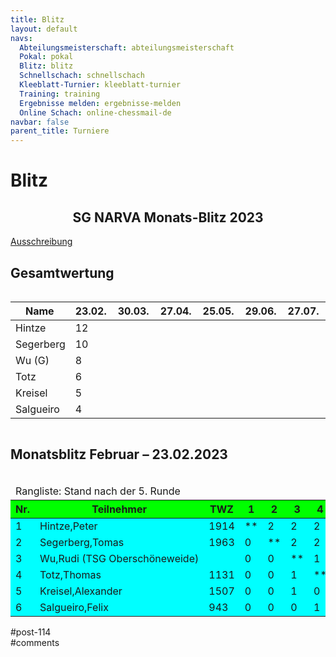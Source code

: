 ```yaml
---
title: Blitz 
layout: default
navs:
  Abteilungsmeisterschaft: abteilungsmeisterschaft
  Pokal: pokal
  Blitz: blitz
  Schnellschach: schnellschach
  Kleeblatt-Turnier: kleeblatt-turnier
  Training: training
  Ergebnisse melden: ergebnisse-melden
  Online Schach: online-chessmail-de
navbar: false
parent_title: Turniere
---
```

<div class="post-114 page type-page status-publish hentry" id="post-114">
<h1 class="entry-title">Blitz</h1>
<div class="entry-content">
<div class="aligncenter">
<h2 class="heading2" style="text-align: center;">SG NARVA Monats-Blitz 2023</h2>
<p><a href="https://www.narva-schach.de/wordpress/wp-content/uploads/2022/12/Blitzschach-2023.pdf">Ausschreibung</a></p>
<h2>Gesamtwertung</h2>
<div style="overflow:auto">
<table class="footable" style="width: 100%;">
<thead>
<tr>
<th style="padding-right: 10px;">Name</th>
<th style="padding-right: 10px;">23.02.</th>
<th style="padding-right: 10px;">30.03.</th>
<th style="padding-right: 10px;">27.04.</th>
<th style="padding-right: 10px;">25.05.</th>
<th style="padding-right: 10px;">29.06.</th>
<th style="padding-right: 10px;">27.07.</th>
<th style="padding-right: 10px;">31.08.</th>
<th style="padding-right: 10px;">28.09.</th>
<th style="padding-right: 10px;">26.10.</th>
<th style="padding-right: 10px;">30.11.</th>
<th data-type="numeric" style="padding-right: 10px;"><strong>Gesamt</strong></th>
</tr>
</thead>
<tbody>
<tr>
<td style="width: 21.4062%;">Hintze</td>
<td style="width: 11.4062%;">12</td>
<td></td>
<td></td>
<td></td>
<td></td>
<td></td>
<td></td>
<td></td>
<td></td>
<td></td>
<td style="width: 13.4375%;">12</td>
</tr>
<tr>
<td style="width: 21.4062%;">Segerberg</td>
<td style="width: 11.4062%;">10</td>
<td></td>
<td></td>
<td></td>
<td></td>
<td></td>
<td></td>
<td></td>
<td></td>
<td></td>
<td style="width: 13.4375%;">10</td>
</tr>
<tr>
<td style="width: 21.4062%;">Wu (G)</td>
<td style="width: 11.4062%;">8</td>
<td></td>
<td></td>
<td></td>
<td></td>
<td></td>
<td></td>
<td></td>
<td></td>
<td></td>
<td style="width: 13.4375%;">8</td>
</tr>
<tr>
<td style="width: 21.4062%;">Totz</td>
<td style="width: 11.4062%;">6</td>
<td></td>
<td></td>
<td></td>
<td></td>
<td></td>
<td></td>
<td></td>
<td></td>
<td></td>
<td style="width: 13.4375%;">6</td>
</tr>
<tr>
<td style="width: 21.4062%;">Kreisel</td>
<td style="width: 11.4062%;">5</td>
<td></td>
<td></td>
<td></td>
<td></td>
<td></td>
<td></td>
<td></td>
<td></td>
<td></td>
<td style="width: 13.4375%;">5</td>
</tr>
<tr>
<td style="width: 21.4062%;">Salgueiro</td>
<td style="width: 11.4062%;">4</td>
<td></td>
<td></td>
<td></td>
<td></td>
<td></td>
<td></td>
<td></td>
<td></td>
<td></td>
<td style="width: 13.4375%;">4</td>
</tr>
</tbody>
</table>
</div>
<h2>Monatsblitz Februar – 23.02.2023</h2>
<div style="overflow: auto;">
<table class="clean swiss">
<thead>
<tr>
<td colspan="11">Rangliste: Stand nach der 5. Runde</td>
</tr>
<tr bgcolor="#00FF00">
<th>Nr.</th>
<th>Teilnehmer</th>
<th>TWZ</th>
<th>1</th>
<th>2</th>
<th>3</th>
<th>4</th>
<th>5</th>
<th>6</th>
<th>Punkte</th>
<th>SoBerg</th>
</tr>
</thead>
<tbody>
<tr bgcolor="#00FFFF">
<td>1</td>
<td>Hintze,Peter</td>
<td>1914</td>
<td>**</td>
<td>2</td>
<td>2</td>
<td>2</td>
<td>2</td>
<td>2</td>
<td>10.0</td>
<td>40.00</td>
</tr>
<tr bgcolor="#00FFFF">
<td>2</td>
<td>Segerberg,Tomas</td>
<td>1963</td>
<td>0</td>
<td>**</td>
<td>2</td>
<td>2</td>
<td>2</td>
<td>2</td>
<td>8.0</td>
<td>24.00</td>
</tr>
<tr bgcolor="#00FFFF">
<td>3</td>
<td nowrap="nowrap">Wu,Rudi (TSG Oberschöneweide)</td>
<td></td>
<td>0</td>
<td>0</td>
<td>**</td>
<td>1</td>
<td>1</td>
<td>2</td>
<td>4.0</td>
<td>10.00</td>
</tr>
<tr bgcolor="#00FFFF">
<td>4</td>
<td>Totz,Thomas</td>
<td>1131</td>
<td>0</td>
<td>0</td>
<td>1</td>
<td>**</td>
<td>2</td>
<td>1</td>
<td>4.0</td>
<td>10.00</td>
</tr>
<tr bgcolor="#00FFFF">
<td>5</td>
<td>Kreisel,Alexander</td>
<td>1507</td>
<td>0</td>
<td>0</td>
<td>1</td>
<td>0</td>
<td>**</td>
<td>1</td>
<td>2.0</td>
<td>6.00</td>
</tr>
<tr bgcolor="#00FFFF">
<td>6</td>
<td>Salgueiro,Felix</td>
<td>943</td>
<td>0</td>
<td>0</td>
<td>0</td>
<td>1</td>
<td>1</td>
<td>**</td>
<td>2.0</td>
<td>6.00</td>
</tr>
</tbody>
</table>
</div>
</div>
</div><!-- .entry-content -->
</div> #post-114 
<div id="comments">
</div> #comments 

